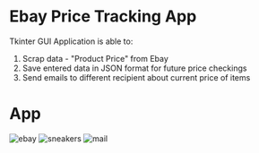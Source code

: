 # Ebay Price Tracking App
Tkinter GUI Application is able to:
1) Scrap data - "Product Price" from Ebay
2) Save entered data in JSON format for future price checkings
3) Send emails to different recipient about current price of items

# App
![ebay](https://user-images.githubusercontent.com/106172218/205515629-1cb71dff-f6fd-4ec3-8bc1-e55ce385f174.jpg)
![sneakers](https://user-images.githubusercontent.com/106172218/205515634-0aa34a28-83be-441b-9f30-451a46fbc3fb.jpg)
![mail](https://user-images.githubusercontent.com/106172218/205515639-6495534c-6290-4a1e-85da-89b23273bf06.jpg)
